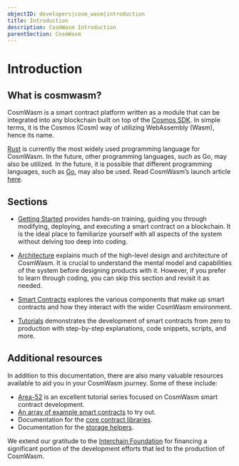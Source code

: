 ```yaml
---
objectID: developers|cosm_wasm|introduction
title: Introduction
description: CosmWasm Introduction
parentSection: CosmWasm
---
```


# Introduction

## What is cosmwasm?

CosmWasm is a smart contract platform written as a module that can be integrated into any blockchain built on top of the <a href="https://github.com/cosmos/cosmos-sdk" target="_blank">Cosmos SDK</a>. In simple terms, it is the Cosmos (Cosm) way of utilizing WebAssembly (Wasm), hence its name.

<a href="https://www.rust-lang.org" target="_blank">Rust</a> is currently the most widely used programming language for CosmWasm. In the future, other programming languages, such as Go, may also be utilized. In the future, it is possible that different programming languages, such as <a href="https://go.dev" target="_blank">Go</a>, may also be used. Read CosmWasm’s launch article <a href="https://blog.cosmos.network/announcing-the-launch-of-cosmwasm-cc426ab88e12" target="_blank">here</a>.

## Sections

* [Getting Started](/developers/cosmwasm-documentation/getting-started/introduction) provides hands-on training, guiding you through modifying, deploying, and executing a smart contract on a blockchain. It is the ideal place to familiarize yourself with all aspects of the system without delving too deep into coding.

* [Architecture](/developers/cosmwasm-documentation/architecture/multi-chain-contracts) explains much of the high-level design and architecture of CosmWasm. It is crucial to understand the mental model and capabilities of the system before designing products with it. However, if you prefer to learn through coding, you can skip this section and revisit it as needed.

* [Smart Contracts](/developers/cosmwasm-documentation/smart-contracts/contract-semantics) explores the various components that make up smart contracts and how they interact with the wider CosmWasm environment.

* [Tutorials](/developers/cosmwasm-documentation/tutorials/simple-option/testing) demonstrates the development of smart contracts from zero to production with step-by-step explanations, code snippets, scripts, and more.

## Additional resources

In addition to this documentation, there are also many valuable resources available to aid you in your CosmWasm journey. Some of these include:

* <a href="https://area-52.io/" target="_blank">Area-52</a> is an excellent tutorial series focused on CosmWasm smart contract development.
* <a href="https://github.com/CosmWasm/cw-examples" target="_blank">An array of example smart contracts</a> to try out.
* Documentation for the <a href="https://docs.rs/cosmwasm-std/latest/cosmwasm_std/index.html" target="_blank">core contract libraries</a>.
* Documentation for the <a href="https://docs.rs/cosmwasm-storage/latest/cosmwasm_storage/index.html" target="_blank">storage helpers</a>.

We extend our gratitude to the <a href="https://interchain.io" target="_blank">Interchain Foundation</a> for financing a significant portion of the development efforts that led to the production of CosmWasm.

